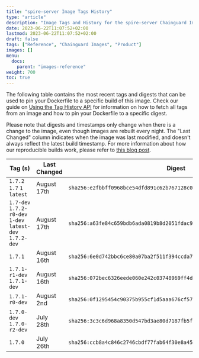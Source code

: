 ```yaml
---
title: "spire-server Image Tags History"
type: "article"
description: "Image Tags and History for the spire-server Chainguard Image"
date: 2023-06-22T11:07:52+02:00
lastmod: 2023-06-22T11:07:52+02:00
draft: false
tags: ["Reference", "Chainguard Images", "Product"]
images: []
menu:
  docs:
    parent: "images-reference"
weight: 700
toc: true
---
```


The following table contains the most recent tags and digests that can be used to pin your Dockerfile to a specific build of this image. Check our guide on [Using the Tag History API](/chainguard/chainguard-images/using-the-tag-history-api/) for information on how to fetch all tags from an image and how to pin your Dockerfile to a specific digest.

Please note that digests and timestamps only change when there is a change to the image, even though images are rebuilt every night. The "Last Changed" column indicates when the image was last modified, and doesn't always reflect the latest build timestamp. For more information about how our reproducible builds work, please refer to [this blog post](https://www.chainguard.dev/unchained/reproducing-chainguards-reproducible-image-builds).

| Tag (s)                                                    | Last Changed | Digest                                                                    |
|------------------------------------------------------------|--------------|---------------------------------------------------------------------------|
|  `1.7.2` `1.7` `1` `latest`                                | August 17th  | `sha256:e2fbbff0968bce54dfd891c62b767128c0d1c7a56c1931db6b51123387df1e28` |
|  `1.7-dev` `1.7.2-r0-dev` `1-dev` `latest-dev` `1.7.2-dev` | August 17th  | `sha256:a63fe84c659bdb6ada0819b8d2051fdac9013b2dcdd63b26fb4d93236cf932ad` |
|  `1.7.1`                                                   | August 16th  | `sha256:6e0d742bbc6ce80a07ba2f511f394ccda7717ea4904c81f2842d046633b38f81` |
|  `1.7.1-r1-dev` `1.7.1-dev`                                | August 16th  | `sha256:072bec6326eede060e242c03748969ff4d5185d07c857382092de23e0bb1cc43` |
|  `1.7.1-r0-dev`                                            | August 2nd   | `sha256:0f1295454c90375b955cf1d5aaa676cf5720b764086ff106b6454e1358446f4a` |
|  `1.7.0-dev` `1.7.0-r2-dev`                                | July 28th    | `sha256:3c3c6d968a8350d547bd3ae80d7187fb5fa49724a188dd132d8f83d80040c9e8` |
|  `1.7.0`                                                   | July 26th    | `sha256:ccb8a4c846c2746cbdf77fab64f30e8a45f8e6696764859b3227ad424b635cdc` |
